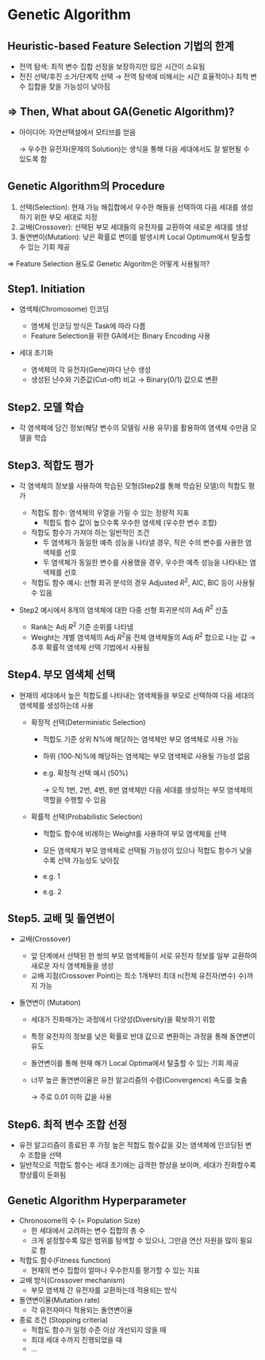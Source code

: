 # Genetic Algorithm

## Heuristic-based Feature Selection 기법의 한계

- 전역 탐색: 최적 변수 집합 선정을 보장하지만 많은 시간이 소요됨
- 전진 선택/후진 소거/단계적 선택 → 전역 탐색에 비해서는 시간 효율적이나 최적 변수 집합을 찾을 가능성이 낮아짐

## ⇒ Then, What about GA(Genetic Algorithm)?

- 아이디어: 자연선택설에서 모티브를 얻음
    
    → 우수한 유전자(문제의 Solution)는 생식을 통해 다음 세대에서도 잘 발현될 수 있도록 함
    

## Genetic Algorithm의 Procedure

1. 선택(Selection): 현재 가능 해집합에서 우수한 해들을 선택하여 다음 세대를 생성하기 위한 부모 세대로 지정
2. 교배(Crossover): 선택된 부모 세대들의 유전자를 교환하여 새로운 세대를 생성
3. 돌연변이(Mutation): 낮은 확률로 변이를 발생시켜 Local Optimum에서 탈출할 수 있는 기회 제공


⇒ Feature Selection 용도로 Genetic Algoritm은 어떻게 사용될까?


## Step1. Initiation

- 염색체(Chromosome) 인코딩
    - 염색체 인코딩 방식은 Task에 따라 다름
    - Feature Selection을 위한 GA에서는 Binary Encoding 사용
        
        
- 세대 초기화
    - 염색체의 각 유전자(Gene)마다 난수 생성
    - 생성된 난수와 기준값(Cut-off) 비교 → Binary(0/1) 값으로 변환
        

## Step2. 모델 학습

- 각 염색체에 담긴 정보(해당 변수의 모델링 사용 유무)를 활용하여 염색체 수만큼 모델을 학습        
    

## Step3. 적합도 평가

- 각 염색체의 정보를 사용하여 학습된 모형(Step2를 통해 학습된 모델)의 적합도 평가
    - 적합도 함수: 염색체의 우열을 가릴 수 있는 정량적 지표
        - 적합도 함수 값이 높으수록 우수한 염색체 (우수한 변수 조합)
    - 적합도 함수가 가져야 하는 일반적인 조건
        - 두 염색체가 동일한 예측 성능을 나타낼 경우, 적은 수의 변수를 사용한 염색체를 선호
        - 두 염색체가 동일한 변수를 사용했을 경우, 우수한 예측 성능을 나타내는 염색체를 선호
    - 적합도 함수 예시: 선형 회귀 분석의 경우 Adjusted $R^2$, AIC, BIC 등이 사용될 수 있음

- Step2 예시에서 8개의 염색체에 대한 다중 선형 회귀분석의 Adj $R^2$ 산출
        
    - Rank는 Adj $R^2$ 기준 순위를 나타냄
    - Weight는 개별 염색체의 Adj $R^2$을 전체 염색체들의 Adj $R^2$ 합으로 나눈 값 → 추후 확률적 염색체 선택 기법에서 사용됨

## Step4. 부모 염색체 선택

- 현재의 세대에서 높은 적합도를 나타내는 염색체들을 부모로 선택하여 다음 세대의 염색체를 생성하는데 사용
    - 확정적 선택(Deterministic Selection)
        - 적합도 기준 상위 N%에 해당하는 염색체만 부모 염색체로 사용 가능
        - 하위 (100-N)%에 해당하는 염색체는 부모 염색체로 사용될 가능성 없음
        - e.g. 확정적 선택 예시 (50%)
            
            
            → 오직 1번, 2번, 4번, 8번 염색체만 다음 세대를 생성하는 부모 염색체의 역할을 수행할 수 있음
            
    - 확률적 선택(Probabilistic Selection)
        - 적합도 함수에 비례하는 Weight를 사용하여 부모 염색체를 선택
        - 모든 염색체가 부모 염색체로 선택될 가능성이 있으나 적합도 함수가 낮을수록 선택 가능성도 낮아짐
        - e.g. 1
            
            
        - e.g. 2
            
            

## Step5. 교배 및 돌연변이

- 교배(Crossover)
    - 앞 단계에서 선택된 한 쌍의 부모 염색체들이 서로 유전자 정보를 일부 교환하여 새로운 자식 염색체들을 생성
    - 교배 지점(Crossover Point)는 최소 1개부터 최대 n(전체 유전자(변수) 수)까지 가능
        

- 돌연변이 (Mutation)
    - 세대가 진화해가는 과정에서 다양성(Diversity)을 확보하기 위함
    - 특정 유전자의 정보를 낮은 확률로 반대 값으로 변환하는 과정을 통해 돌연변이 유도
    - 돌연변이를 통해 현재 해가 Local Optima에서 탈출할 수 있는 기회 제공
    - 너무 높은 돌연변이율은 유전 알고리즘의 수렴(Convergence) 속도를 늦춤
        
        → 주로 0.01 이하 값을 사용
                

## Step6. 최적 변수 조합 선정

- 유전 알고리즘이 종료된 후 가장 높은 적합도 함수값을 갖는 염색체에 인코딩된 변수 조합을 선택
- 일반적으로 적합도 함수는 세대 초기에는 급격한 향상을 보이며, 세대가 진화할수록 향상률이 둔화됨

## Genetic Algorithm Hyperparameter

- Chronosome의 수 (= Population Size)
    - 한 세대에서 고려하는 변수 집합의 총 수
    - 크게 설정할수록 많은 범위를 탐색할 수 있으나, 그만큼 연산 자원을 많이 필요로 함
- 적합도 함수(Fitness function)
    - 현재의 변수 집합이 얼마나 우수한지를 평가할 수 있는 지표
- 교배 방식(Crossover mechanism)
    - 부모 염색체 간 유전자를 교환하는데 적용되는 방식
- 돌연변이율(Mutation rate)
    - 각 유전자마다 적용되는 돌연변이율
- 종료 조건 (Stopping criteria)
    - 적합도 함수가 일정 수준 이상 개선되지 않을 때
    - 최대 세대 수까지 진행되었을 때
    - …
